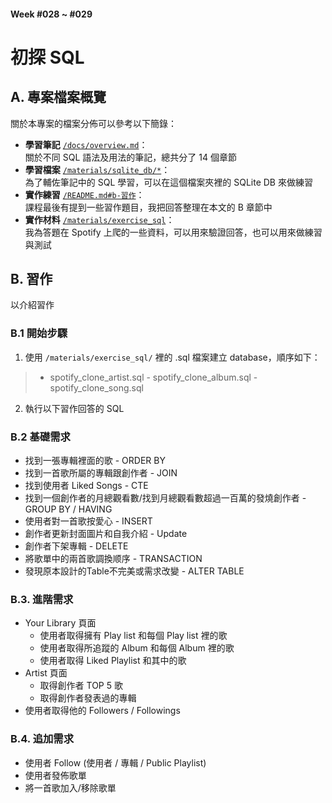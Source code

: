 #### Week #028 ~ #029
# 初探 SQL

## A. 專案檔案概覽
關於本專案的檔案分佈可以參考以下簡錄：
- **學習筆記** [``/docs/overview.md``](/docs/overview.md)：<br/>
    關於不同 SQL 語法及用法的筆記，總共分了 14 個章節
- **學習檔案** [``/materials/sqlite_db/*``](/materials/sqlite_db/)：<br/>
    為了輔佐筆記中的 SQL 學習，可以在這個檔案夾裡的 SQLite DB 來做練習
- **實作練習** [``/README.md#b-習作``](#b-習作)：<br/>
    課程最後有提到一些習作題目，我把回答整理在本文的 B 章節中
- **實作材料** [``/materials/exercise_sql``](/materials/exercise_sql/)：<br/>
    我為答題在 Spotify 上爬的一些資料，可以用來驗證回答，也可以用來做練習與測試

## B. 習作
以介紹習作
### B.1 開始步驟
1. 使用 ``/materials/exercise_sql/`` 裡的 .sql 檔案建立 database，順序如下：
> - spotify_clone_artist.sql
    - spotify_clone_album.sql
    - spotify_clone_song.sql

2. 執行以下習作回答的 SQL
###  B.2 基礎需求
- 找到一張專輯裡面的歌 - ORDER BY
- 找到一首歌所屬的專輯跟創作者 - JOIN
- 找到使用者 Liked Songs - CTE
- 找到一個創作者的月總觀看數/找到月總觀看數超過一百萬的發燒創作者 - GROUP BY / HAVING
- 使用者對一首歌按愛心 - INSERT
- 創作者更新封面圖片和自我介紹 - Update
- 創作者下架專輯 - DELETE
- 將歌單中的兩首歌調換顺序 - TRANSACTION
- 發現原本設計的Table不完美或需求改變 - ALTER TABLE

### B.3. 進階需求
- Your Library 頁面
    - 使用者取得擁有 Play list 和每個 Play list 裡的歌
    - 使用者取得所追蹤的 Album 和每個 Album 裡的歌
    - 使用者取得 Liked Playlist 和其中的歌
- Artist 頁面
    - 取得創作者 TOP 5 歌
    - 取得創作者發表過的專輯
- 使用者取得他的 Followers / Followings

### B.4. 追加需求
- 使用者 Follow (使用者 / 專輯 / Public Playlist)
- 使用者發佈歌單
- 將一首歌加入/移除歌單

